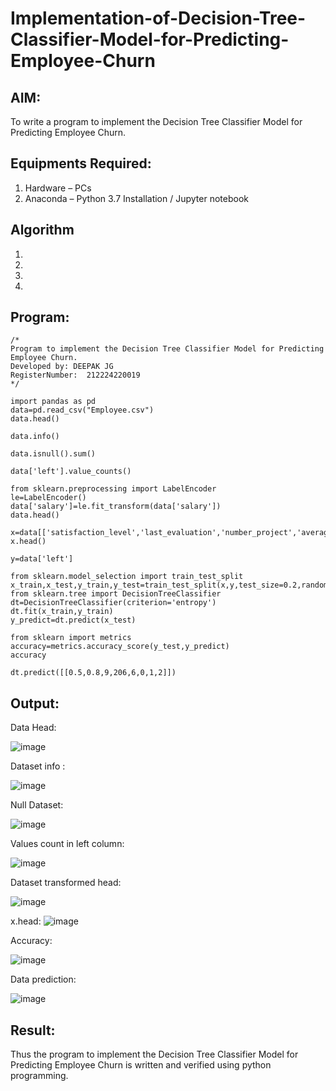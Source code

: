 # Implementation-of-Decision-Tree-Classifier-Model-for-Predicting-Employee-Churn

## AIM:
To write a program to implement the Decision Tree Classifier Model for Predicting Employee Churn.

## Equipments Required:
1. Hardware – PCs
2. Anaconda – Python 3.7 Installation / Jupyter notebook

## Algorithm
1. 
2. 
3. 
4. 

## Program:
```
/*
Program to implement the Decision Tree Classifier Model for Predicting Employee Churn.
Developed by: DEEPAK JG
RegisterNumber:  212224220019
*/
```
```
import pandas as pd
data=pd.read_csv("Employee.csv")
data.head()

data.info()

data.isnull().sum()

data['left'].value_counts()

from sklearn.preprocessing import LabelEncoder
le=LabelEncoder()
data['salary']=le.fit_transform(data['salary'])
data.head()

x=data[['satisfaction_level','last_evaluation','number_project','average_montly_hours','time_spend_company','Work_accident','promotion_last_5years','salary']]
x.head()

y=data['left']

from sklearn.model_selection import train_test_split
x_train,x_test,y_train,y_test=train_test_split(x,y,test_size=0.2,random_state=100)
from sklearn.tree import DecisionTreeClassifier
dt=DecisionTreeClassifier(criterion='entropy')
dt.fit(x_train,y_train)
y_predict=dt.predict(x_test)

from sklearn import metrics
accuracy=metrics.accuracy_score(y_test,y_predict)
accuracy

dt.predict([[0.5,0.8,9,206,6,0,1,2]])
```



## Output:
Data Head:

![image](https://github.com/user-attachments/assets/20033e6a-aed0-43cd-ada9-64a4a20f20c9)


Dataset info :

![image](https://github.com/user-attachments/assets/1454af51-f4dd-455d-b428-bd107c4da084)


Null Dataset:

![image](https://github.com/user-attachments/assets/55c47028-a4ef-41ed-a77a-8c08659460c0)


Values count in left column:

![image](https://github.com/user-attachments/assets/a50548c4-0fb9-4127-8820-89d7f6ad7b07)


Dataset transformed head:

![image](https://github.com/user-attachments/assets/c61ffa24-dd5e-4473-bd73-817d70f134d3)


x.head:
![image](https://github.com/user-attachments/assets/ecdfa1e1-59ee-4746-af30-17d93a603efc)

Accuracy:

![image](https://github.com/user-attachments/assets/b4d421c4-43c7-4c20-b80f-a946fbbfc26b)


Data prediction:

![image](https://github.com/user-attachments/assets/420cb0f0-5992-4629-810f-09122fd3a085)



## Result:
Thus the program to implement the  Decision Tree Classifier Model for Predicting Employee Churn is written and verified using python programming.
